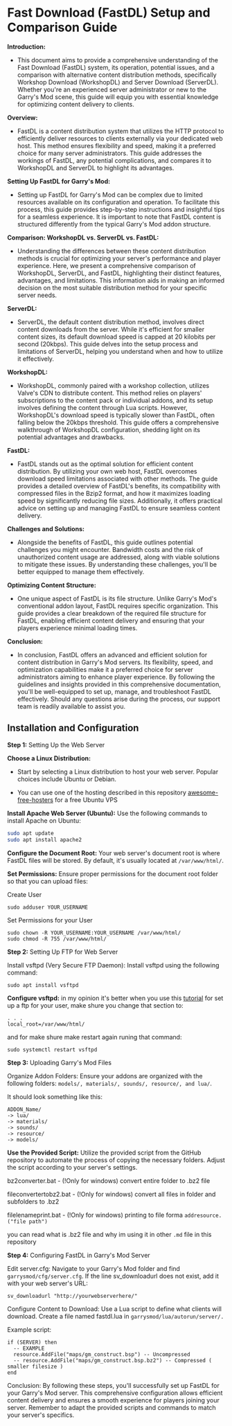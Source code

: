 
# Fast Download (FastDL) Setup and Comparison Guide

**Introduction:**
- This document aims to provide a comprehensive understanding of the Fast Download (FastDL) system, its operation, potential issues, and a comparison with alternative content distribution methods, specifically Workshop Download (WorkshopDL) and Server Download (ServerDL). Whether you're an experienced server administrator or new to the Garry's Mod scene, this guide will equip you with essential knowledge for optimizing content delivery to clients.

**Overview:**
- FastDL is a content distribution system that utilizes the HTTP protocol to efficiently deliver resources to clients externally via your dedicated web host. This method ensures flexibility and speed, making it a preferred choice for many server administrators. This guide addresses the workings of FastDL, any potential complications, and compares it to WorkshopDL and ServerDL to highlight its advantages.

**Setting Up FastDL for Garry's Mod:**
- Setting up FastDL for Garry's Mod can be complex due to limited resources available on its configuration and operation. To facilitate this process, this guide provides step-by-step instructions and insightful tips for a seamless experience. It is important to note that FastDL content is structured differently from the typical Garry's Mod addon structure.

**Comparison: WorkshopDL vs. ServerDL vs. FastDL:**
 - Understanding the differences between these content distribution methods is crucial for optimizing your server's performance and player experience. Here, we present a comprehensive comparison of WorkshopDL, ServerDL, and FastDL, highlighting their distinct features, advantages, and limitations. This information aids in making an informed decision on the most suitable distribution method for your specific server needs.

**ServerDL:**
- ServerDL, the default content distribution method, involves direct content downloads from the server. While it's efficient for smaller content sizes, its default download speed is capped at 20 kilobits per second (20kbps). This guide delves into the setup process and limitations of ServerDL, helping you understand when and how to utilize it effectively.

**WorkshopDL:**
- WorkshopDL, commonly paired with a workshop collection, utilizes Valve's CDN to distribute content. This method relies on players' subscriptions to the content pack or individual addons, and its setup involves defining the content through Lua scripts. However, WorkshopDL's download speed is typically slower than FastDL, often falling below the 20kbps threshold. This guide offers a comprehensive walkthrough of WorkshopDL configuration, shedding light on its potential advantages and drawbacks.

**FastDL:**
- FastDL stands out as the optimal solution for efficient content distribution. By utilizing your own web host, FastDL overcomes download speed limitations associated with other methods. The guide provides a detailed overview of FastDL's benefits, its compatibility with compressed files in the Bzip2 format, and how it maximizes loading speed by significantly reducing file sizes. Additionally, it offers practical advice on setting up and managing FastDL to ensure seamless content delivery.

**Challenges and Solutions:**
- Alongside the benefits of FastDL, this guide outlines potential challenges you might encounter. Bandwidth costs and the risk of unauthorized content usage are addressed, along with viable solutions to mitigate these issues. By understanding these challenges, you'll be better equipped to manage them effectively.

**Optimizing Content Structure:**
- One unique aspect of FastDL is its file structure. Unlike Garry's Mod's conventional addon layout, FastDL requires specific organization. This guide provides a clear breakdown of the required file structure for FastDL, enabling efficient content delivery and ensuring that your players experience minimal loading times.

**Conclusion:**
- In conclusion, FastDL offers an advanced and efficient solution for content distribution in Garry's Mod servers. Its flexibility, speed, and optimization capabilities make it a preferred choice for server administrators aiming to enhance player experience. By following the guidelines and insights provided in this comprehensive documentation, you'll be well-equipped to set up, manage, and troubleshoot FastDL effectively. Should any questions arise during the process, our support team is readily available to assist you.


## Installation and Configuration


**Step 1:** Setting Up the Web Server

**Choose a Linux Distribution:**
- Start by selecting a Linux distribution to host your web server. Popular choices include Ubuntu or Debian. 

- You can use one of the hosting described in this repository [awesome-free-hosters](https://github.com/manohvh/awesome-free-hosters) for a free Ubuntu VPS

**Install Apache Web Server (Ubuntu):**
Use the following commands to install Apache on Ubuntu:
```bash
sudo apt update
sudo apt install apache2
```
**Configure the Document Root:**
Your web server's document root is where FastDL files will be stored. By default, it's usually located at `/var/www/html/`.

**Set Permissions:**
Ensure proper permissions for the document root folder so that you can upload files:

Create User
```
sudo adduser YOUR_USERNAME
```
Set Permissions for your User
```
sudo chown -R YOUR_USERNAME:YOUR_USERNAME /var/www/html/
sudo chmod -R 755 /var/www/html/
```
**Step 2:** Setting Up FTP for Web Server

Install vsftpd (Very Secure FTP Daemon):
Install vsftpd using the following command:


```
sudo apt install vsftpd
```
**Configure vsftpd:**
in my opinion it's better when you use this [tutorial](https://www.digitalocean.com/community/tutorials/how-to-set-up-vsftpd-for-a-user-s-directory-on-ubuntu-20-04) for set up a ftp for your user, make shure you change that section to: 
```
. . .
local_root=/var/www/html/
```
and for make shure make restart again runing that command:
```
sudo systemctl restart vsftpd
```
**Step 3:** Uploading Garry's Mod Files

Organize Addon Folders:
Ensure your addons are organized with the following folders: `models/, materials/, sounds/, resource/, and lua/`.


It should look something like this:
```
ADDON_Name/
-> lua/
-> materials/
-> sounds/
-> resource/
-> models/
```

**Use the Provided Script:**
Utilize the provided script from the GitHub repository to automate the process of copying the necessary folders. Adjust the script according to your server's settings.

bz2converter.bat - (!Only for windows) convert entire folder to .bz2 file

fileconvertertobz2.bat - (!Only for windows) convert all files in folder and subfolders to .bz2 

filelenameprint.bat - (!Only for windows) printing to file forma `addresource.("file path")` 

you can read what is .bz2 file and why im using it in other `.md` file in this repository

**Step 4:** Configuring FastDL in Garry's Mod Server

Edit server.cfg:
Navigate to your Garry's Mod folder and find `garrysmod/cfg/server.cfg`. If the line sv_downloadurl does not exist, add it with your web server's URL:

```
sv_downloadurl "http://yourwebserverhere/"
```
Configure Content to Download:
Use a Lua script to define what clients will download. Create a file named fastdl.lua in `garrysmod/lua/autorun/server/.`

Example script:

```
if (SERVER) then
  -- EXAMPLE
  resource.AddFile("maps/gm_construct.bsp") -- Uncompressed
  -- resource.AddFile("maps/gm_construct.bsp.bz2") -- Compressed ( smaller filesize )
end
```
Conclusion:
By following these steps, you'll successfully set up FastDL for your Garry's Mod server. This comprehensive configuration allows efficient content delivery and ensures a smooth experience for players joining your server. Remember to adapt the provided scripts and commands to match your server's specifics.
    

